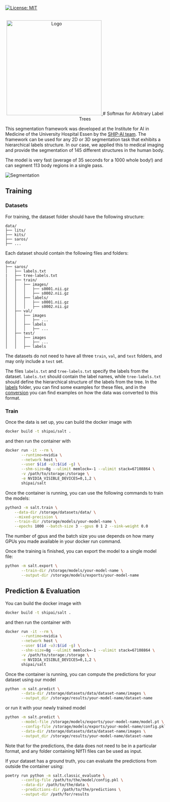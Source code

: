 [![License: MIT](https://img.shields.io/badge/License-MIT-yellow.svg)](https://opensource.org/licenses/MIT)

<!-- PROJECT LOGO -->
<br />
<div align="center">
  <a href="https://github.com/UMEssen/SALT">
    <img src="https://raw.githubusercontent.com/UMEssen/SALT/main/images/salt.png" alt="Logo" width="300">
  </a>
  # Softmax for Arbitrary Label Trees
</div>

This segmentation framework was developed at the Institute for AI in Medicine of the University Hospital Essen by the [SHIP-AI team](https://ship-ai.ikim.nrw/).
The framework can be used for any 2D or 3D segmentation task that exhibits a hierarchical labels structure.
In our case, we applied this to medical imaging and provide the segmentation of 145 different structures in the human body.

The model is very fast (average of 35 seconds for a 1000 whole body!) and can segment 113 body regions in a single pass.

![Segmentation](https://github.com/UMEssen/SALT/blob/main/images/segmentation.gif)

## Training

### Datasets

For training, the dataset folder should have the following structure:

```
data/
├── lits/
├── kits/
├── saros/
├── ...
```

Each dataset should contain the following files and folders:

```
data/
├── saros/
│   ├── labels.txt
|   ├── tree-labels.txt
│   ├── train/
│   │   ├── images/
│   │   │   ├── s0001.nii.gz
│   │   │   ├── s0002.nii.gz
│   │   ├── labels/
│   │   │   ├── s0001.nii.gz
│   │   │   ├── s0002.nii.gz
│   ├── val/
│   │   ├── images
│   │   │   ├── ...
│   │   ├── labels
│   │   │   ├── ...
│   ├── test/
│   │   ├── images
│   │   │   ├── ...
│   │   ├── labels
```

The datasets do not need to have all three `train`, `val`, and `test` folders, and may only include a `test` set.

The files `labels.txt` and `tree-labels.txt` specify the labels from the dataset. `labels.txt` should contain the label names, while `tree-labels.txt` should define the hierarchical structure of the labels from the tree. In the [labels](./labels) folder, you can find some examples for these files, and in the [conversion](salt/data/conversion) you can find examples on how the data was converted to this format.


### Train
Once the data is set up, you can build the docker image with
```bash
docker build -t shipai/salt .
```

and then run the container with
```bash
docker run -it --rm \
       --runtime=nvidia \
       --network host \
       --user $(id -u):$(id -g) \
       --shm-size=8g --ulimit memlock=-1 --ulimit stack=67108864 \
       -v /path/to/storage:/storage \
       -e NVIDIA_VISIBLE_DEVICES=0,1,2 \
       shipai/salt
```

Once the container is running, you can use the following commands to train the models:
```bash
python3 -m salt.train \
    --data-dir /storage/datasets/data/ \
    --mixed-precision \
    --train-dir /storage/models/your-model-name \
    --epochs 1000 --batch-size 3 --gpus 0 1 2 --sink-weight 0.0
```

The number of gpus and the batch size you use depends on how many GPUs you made available in your docker run command.

Once the training is finished, you can export the model to a single model file:
```bash
python -m salt.export \
       --train-dir /storage/models/your-model-name \
       --output-dir /storage/models/exports/your-model-name
```

## Prediction & Evaluation

You can build the docker image with
```bash
docker build -t shipai/salt .
```

and then run the container with
```bash
docker run -it --rm \
       --runtime=nvidia \
       --network host \
       --user $(id -u):$(id -g) \
       --shm-size=8g --ulimit memlock=-1 --ulimit stack=67108864 \
       -v /path/to/storage:/storage \
       -e NVIDIA_VISIBLE_DEVICES=0,1,2 \
       shipai/salt
```

Once the container is running, you can compute the predictions for your dataset using our model
```bash
python -m salt.predict \
       --data-dir /storage/datasets/data/dataset-name/images \
       --output_dir /storage/results/your-model-name/dataset-name
```

or run it with your newly trained model

```bash
python -m salt.predict \
       --model-file /storage/models/exports/your-model-name/model.pt \
       --config-file /storage/models/exports/your-model-name/config.pkl \
       --data-dir /storage/datasets/data/dataset-name/images \
       --output_dir /storage/results/your-model-name/dataset-name
```

Note that for the predictions, the data does not need to be in a particular format, and any folder containing NIfTI files can be used as input.

If your dataset has a ground truth, you can evaluate the predictions from outside the container using:

```bash
poetry run python -m salt.classic_evaluate \
       --config-file /path/to/the/model/config.pkl \
       --data-dir /path/to/the/data \
       --predictions-dir /path/to/the/predictions \
       --output-dir /path/for/results
```
